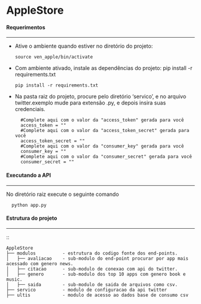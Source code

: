 # AppleStore

#### Requerimentos
-----------------
* Ative o ambiente quando estiver no diretório do projeto: 

      source ven_apple/bin/activate

* Com ambiente ativado, instale as dependências do projeto:  pip install -r requirements.txt

      pip install -r requirements.txt

* Na pasta raiz do projeto, procure pelo diretório ‘servico’, e no arquivo twitter.exemplo mude para extensão .py, 
  e depois insira suas credenciais.
    
        #Complete aqui com o valor da "access_token" gerada para você
        access_token = ""
        #Complete aqui com o valor da "access_token_secret" gerada para você
        access_token_secret = ""
        #Complete aqui com o valor da "consumer_key" gerada para você
        consumer_key = ""
        #Complete aqui com o valor da "consumer_secret" gerada para você
        consumer_secret = ""
        

  
  
  
  
#### Executando a API
-----------------
No diretório raiz execute o seguinte comando

      python app.py


#### Estrutura do projeto
-----------------
::

    AppleStore
    ├── modulos          - estrutura do codigo fonte dos end-points.
    │   ├── avaliacao    - sub-modulo do end-point procurar por app mais acessado com genero news.
    │   ├── citacao      - sub-modulo de conexao com api do twitter.
    │   ├── genero       - sub-modulo dos top 10 apps com genero book e music.
    │   ├── saida        - sub-modulo de saida de arquivos como csv.
    ├── servico          - modulo de configuracao da api twitter
    ├── ultis            - modulo de acesso ao dados base de consumo csv
    
    
   

    
    
